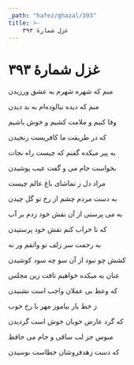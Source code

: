 ```yaml
---
_path: "hafez/ghazal/393"
title: >-
    غزل شمارهٔ ۳۹۳
---
```

# غزل شمارهٔ ۳۹۳

<div class="b" id="bn1"><div class="m1"><p>منم که شهره شهرم به عشق ورزیدن</p></div>
<div class="m2"><p>منم که دیده نیالوده‌ام به بد دیدن</p></div></div>
<div class="b" id="bn2"><div class="m1"><p>وفا کنیم و ملامت کشیم و خوش باشیم</p></div>
<div class="m2"><p>که در طریقت ما کافریست رنجیدن</p></div></div>
<div class="b" id="bn3"><div class="m1"><p>به پیر میکده گفتم که چیست راه نجات</p></div>
<div class="m2"><p>بخواست جام می و گفت عیب پوشیدن</p></div></div>
<div class="b" id="bn4"><div class="m1"><p>مراد دل ز تماشای باغ عالم چیست</p></div>
<div class="m2"><p>به دست مردم چشم از رخ تو گل چیدن</p></div></div>
<div class="b" id="bn5"><div class="m1"><p>به می پرستی از آن نقش خود زدم بر آب</p></div>
<div class="m2"><p>که تا خراب کنم نقش خود پرستیدن</p></div></div>
<div class="b" id="bn6"><div class="m1"><p>به رحمت سر زلف تو واثقم ور نه</p></div>
<div class="m2"><p>کشش چو نبود از آن سو چه سود کوشیدن</p></div></div>
<div class="b" id="bn7"><div class="m1"><p>عنان به میکده خواهیم تافت زین مجلس</p></div>
<div class="m2"><p>که وعظ بی عملان واجب است نشنیدن</p></div></div>
<div class="b" id="bn8"><div class="m1"><p>ز خط یار بیاموز مهر با رخ خوب</p></div>
<div class="m2"><p>که گرد عارض خوبان خوش است گردیدن</p></div></div>
<div class="b" id="bn9"><div class="m1"><p>مبوس جز لب ساقی و جام می حافظ</p></div>
<div class="m2"><p>که دست زهدفروشان خطاست بوسیدن</p></div></div>
